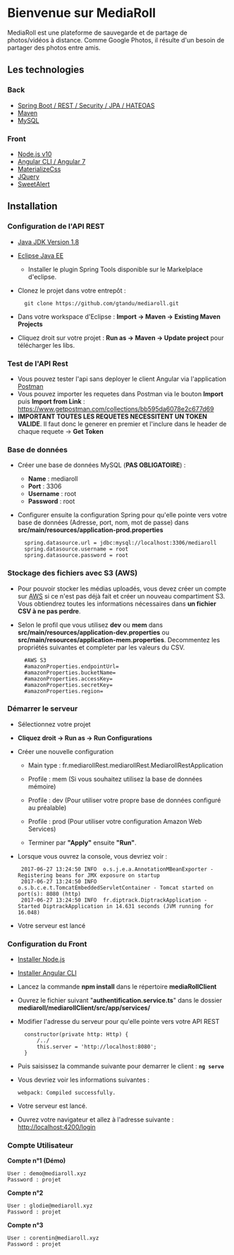 # Bienvenue sur MediaRoll

MediaRoll est une plateforme de sauvegarde et de partage de photos/vidéos à distance.
Comme Google Photos, il résulte d'un besoin de partager des photos entre amis.

##  Les technologies

### Back

* [Spring Boot / REST / Security / JPA / HATEOAS](https://spring.io/)
* [Maven](https://maven.apache.org/)
* [MySQL](https://www.mysql.com/fr/)

### Front

* [Node.js v10](https://nodejs.org/en/)
* [Angular CLI / Angular 7](https://cli.angular.io/)
* [MaterializeCss](http://materializecss.com/)
* [JQuery](https://jquery.com/)
* [SweetAlert](http://t4t5.github.io/sweetalert/)

## Installation

### Configuration de l'API REST

* [Java JDK Version 1.8](http://www.oracle.com/technetwork/pt/java/javase/downloads/jdk8-downloads-2133151.html)
* [Eclipse Java EE](http://www.eclipse.org/downloads/packages/eclipse-ide-java-ee-developers/keplersr2)
	* Installer le plugin Spring Tools disponible sur le Markelplace d'eclipse.
* Clonez le projet dans votre entrepôt :

		git clone https://github.com/gtandu/mediaroll.git
* Dans votre workspace d'Eclipse : **Import -> Maven -> Existing Maven Projects**
* Cliquez droit sur votre projet : **Run as -> Maven -> Update project** pour télécharger les libs.

### Test de l'API Rest

* Vous pouvez tester l'api sans deployer le client Angular via l'application [Postman](https://www.getpostman.com/)
* Vous pouvez importer les requetes dans Postman via le bouton **Import** puis **Import from Link** :  https://www.getpostman.com/collections/bb595da6078e2c677d69
* **IMPORTANT TOUTES LES REQUETES NECESSITENT UN TOKEN VALIDE**. Il faut donc le generer en premier et l'inclure dans le header de chaque requete -> **Get Token**

### Base de données

* Créer une base de données MySQL (**PAS OBLIGATOIRE**) :
	* **Name** :  mediaroll
	* **Port** : 3306
	* **Username** : root
	* **Password** : root

* Configurer ensuite la configuration Spring pour qu'elle pointe vers votre base de données (Adresse, port, nom, mot de passe) dans **src/main/resources/application-prod.properties**

		spring.datasource.url = jdbc:mysql://localhost:3306/mediaroll
		spring.datasource.username = root
		spring.datasource.password = root

### Stockage des fichiers avec S3 (AWS)

* Pour pouvoir stocker les médias uploadés, vous devez créer un compte sur [AWS](https://aws.amazon.com/fr/) si ce n'est pas déjà fait et créer un nouveau compartiment S3.
Vous obtiendrez toutes les informations nécessaires dans **un fichier CSV à ne pas perdre**.

* Selon le profil que vous utilisez **dev** ou **mem** dans **src/main/resources/application-dev.properties** ou **src/main/resources/application-mem.properties**.
Decommentez les propriétés suivantes et completer par les valeurs du CSV.

		#AWS S3
		#amazonProperties.endpointUrl=
		#amazonProperties.bucketName=
		#amazonProperties.accessKey=
		#amazonProperties.secretKey=
		#amazonProperties.region=
			
				
### Démarrer le serveur
* Sélectionnez votre projet
*  **Cliquez droit -> Run as -> Run Configurations**
*  Créer une nouvelle configuration
	* Main type : fr.mediarollRest.mediarollRest.MediarollRestApplication
	* Profile : mem (Si vous souhaitez utilisez la base de données mémoire)
	* Profile : dev (Pour utiliser votre propre base de données configuré au préalable)
	* Profile : prod (Pour utiliser votre configuration Amazon Web Services)
	
	* Terminer par **"Apply"** ensuite **"Run"**. 
*  Lorsque vous ouvrez la console, vous devriez voir  :

		2017-06-27 13:24:50 INFO  o.s.j.e.a.AnnotationMBeanExporter - Registering beans for JMX exposure on startup
		2017-06-27 13:24:50 INFO  o.s.b.c.e.t.TomcatEmbeddedServletContainer - Tomcat started on port(s): 8080 (http)
		2017-06-27 13:24:50 INFO  fr.diptrack.DiptrackApplication - Started DiptrackApplication in 14.631 seconds (JVM running for 16.048)
			
*  Votre serveur est lancé

### Configuration du Front

* [Installer Node.js](https://nodejs.org/en/)
* [Installer Angular CLI](https://cli.angular.io/)
* Lancez la commande **npm install** dans le répertoire **mediaRollClient**
* Ouvrez le fichier suivant "**authentification.service.ts**" dans le dossier **mediaroll/mediarollClient/src/app/services/**
* Modifier l'adresse du serveur pour qu'elle pointe vers votre API REST

		constructor(private http: Http) {
			/../
        	this.server = 'http://localhost:8080';
        }
* Puis saisissez la commande suivante pour demarrer le client :
**`ng serve`** 
* Vous devriez voir les informations suivantes :

	`webpack: Compiled successfully.`
      
* Votre serveur est lancé.
* Ouvrez votre navigateur et allez à l'adresse suivante : [http://localhost:4200/login](http://localhost:4200/login)


### Compte Utilisateur

**Compte n°1 (Démo)**

	User : demo@mediaroll.xyz
	Password : projet

**Compte n°2**

	User : glodie@mediaroll.xyz
	Password : projet

**Compte n°3**

	User : corentin@mediaroll.xyz
	Password : projet



